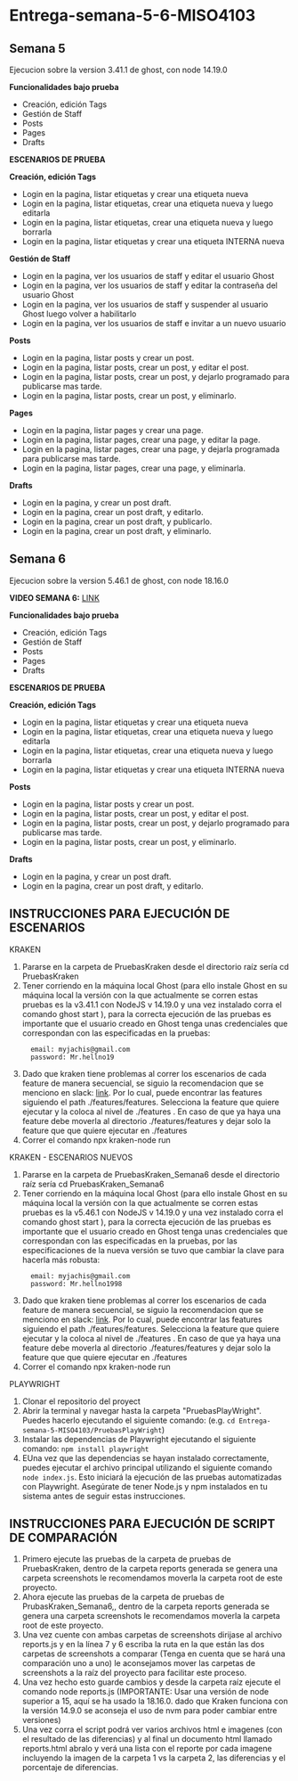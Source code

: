 # Entrega-semana-5-6-MISO4103

## Semana  5 

Ejecucion sobre la version 3.41.1 de ghost, con node 14.19.0

**Funcionalidades bajo prueba**

 * Creación, edición Tags
 * Gestión de Staff
 * Posts
 * Pages
 * Drafts

**ESCENARIOS DE PRUEBA**

**Creación, edición Tags**

  * Login en la pagina, listar etiquetas y crear una etiqueta nueva
  * Login en la pagina, listar etiquetas, crear una etiqueta nueva y luego editarla
  * Login en la pagina, listar etiquetas, crear una etiqueta nueva y luego borrarla
  * Login en la pagina, listar etiquetas y crear una etiqueta INTERNA nueva

**Gestión de Staff** 

  * Login en la pagina, ver los usuarios de staff y editar el usuario Ghost
  * Login en la pagina, ver los usuarios de staff y editar la contraseña del usuario Ghost
  * Login en la pagina, ver los usuarios de staff y suspender al usuario Ghost luego volver a habilitarlo
  * Login en la pagina, ver los usuarios de staff e invitar a un nuevo usuario

**Posts** 

  * Login en la pagina, listar posts y crear un post.
  * Login en la pagina, listar posts, crear un post, y editar el post.
  * Login en la pagina, listar posts, crear un post, y dejarlo programado para publicarse mas tarde.
  * Login en la pagina, listar posts, crear un post, y eliminarlo.
  
**Pages** 

  * Login en la pagina, listar pages y crear una page.
  * Login en la pagina, listar pages, crear una page, y editar la page.
  * Login en la pagina, listar pages, crear una page, y dejarla programada para publicarse mas tarde.
  * Login en la pagina, listar pages, crear una page, y eliminarla.
  
**Drafts** 

  * Login en la pagina, y crear un post draft.
  * Login en la pagina, crear un post draft, y editarlo.
  * Login en la pagina, crear un post draft, y publicarlo.
  * Login en la pagina, crear un post draft, y eliminarlo.
 
## Semana  6

Ejecucion sobre la version 5.46.1 de ghost, con node 18.16.0

**VIDEO SEMANA 6:** [LINK](https://uniandes-my.sharepoint.com/:v:/g/personal/vs_montano_uniandes_edu_co/Eb28Oz6dYxtFtBH7LrZ_0k4BQ9Ea_yfKRf1i__w0o76HBg?e=uxL2Uu)

**Funcionalidades bajo prueba**

 * Creación, edición Tags
 * Gestión de Staff
 * Posts
 * Pages
 * Drafts

**ESCENARIOS DE PRUEBA**

**Creación, edición Tags**

  * Login en la pagina, listar etiquetas y crear una etiqueta nueva
  * Login en la pagina, listar etiquetas, crear una etiqueta nueva y luego editarla
  * Login en la pagina, listar etiquetas, crear una etiqueta nueva y luego borrarla
  * Login en la pagina, listar etiquetas y crear una etiqueta INTERNA nueva

**Posts** 

  * Login en la pagina, listar posts y crear un post.
  * Login en la pagina, listar posts, crear un post, y editar el post.
  * Login en la pagina, listar posts, crear un post, y dejarlo programado para publicarse mas tarde.
  * Login en la pagina, listar posts, crear un post, y eliminarlo.
  
**Drafts** 

  * Login en la pagina, y crear un post draft.
  * Login en la pagina, crear un post draft, y editarlo.
  
  
## INSTRUCCIONES PARA EJECUCIÓN DE ESCENARIOS

KRAKEN

  1. Pararse en la carpeta de PruebasKraken desde el directorio raíz sería cd PruebasKraken
  2. Tener corriendo en la máquina local Ghost (para ello instale Ghost en su máquina local la versión con la que actualmente se corren estas pruebas es la v3.41.1 con NodeJS v 14.19.0 y una vez instalado corra el comando ghost start  ), para la correcta ejecución de las pruebas es importante que el usuario creado en Ghost tenga unas credenciales que correspondan con las especificadas en la pruebas:
      ```
        email: myjachis@gmail.com
        password: Mr.hellno19 
      ```
  4. Dado que kraken tiene problemas al correr los escenarios de cada feature de manera secuencial, se siguio la recomendacion que se menciono en slack: [link](https://uniandes-miso.slack.com/archives/C04V1M6EC3Y/p1683384377176309?thread_ts=1683383737.972989&cid=C04V1M6EC3Y). Por lo cual, puede encontrar las features siguiendo el path ./features/features. Selecciona la feature que quiere ejecutar y la coloca al nivel de ./features . En caso de que ya haya una feature debe moverla al directorio ./features/features y dejar solo la feature que que quiere ejecutar en ./features
  4. Correr el comando npx kraken-node run


  KRAKEN - ESCENARIOS NUEVOS

  1. Pararse en la carpeta de PruebasKraken_Semana6 desde el directorio raíz sería cd PruebasKraken_Semana6
  2. Tener corriendo en la máquina local Ghost (para ello instale Ghost en su máquina local la versión con la que actualmente se corren estas pruebas es la v5.46.1 con NodeJS v 14.19.0 y una vez instalado corra el comando ghost start  ), para la correcta ejecución de las pruebas es importante que el usuario creado en Ghost tenga unas credenciales que correspondan con las especificadas en la pruebas, por las especificaciones de la nueva versión se tuvo que cambiar la clave para hacerla más robusta:
      ```
        email: myjachis@gmail.com
        password: Mr.hellno1998 
      ```
  4. Dado que kraken tiene problemas al correr los escenarios de cada feature de manera secuencial, se siguio la recomendacion que se menciono en slack: [link](https://uniandes-miso.slack.com/archives/C04V1M6EC3Y/p1683384377176309?thread_ts=1683383737.972989&cid=C04V1M6EC3Y). Por lo cual, puede encontrar las features siguiendo el path ./features/features. Selecciona la feature que quiere ejecutar y la coloca al nivel de ./features . En caso de que ya haya una feature debe moverla al directorio ./features/features y dejar solo la feature que que quiere ejecutar en ./features
  4. Correr el comando npx kraken-node run

PLAYWRIGHT
 1. Clonar el repositorio del proyect
 2. Abrir la terminal y navegar hasta la carpeta "PruebasPlayWright". Puedes hacerlo ejecutando el siguiente comando:  (e.g. `cd Entrega-semana-5-MISO4103/PruebasPlayWright`)
 3. Instalar las dependencias de Playwright ejecutando el siguiente comando: `npm install playwright`
 4. EUna vez que las dependencias se hayan instalado correctamente, puedes ejecutar el archivo principal utilizando el siguiente comando `node index.js`. Esto iniciará la ejecución de las pruebas automatizadas con Playwright.
Asegúrate de tener Node.js y npm instalados en tu sistema antes de seguir estas instrucciones.

## INSTRUCCIONES PARA EJECUCIÓN DE SCRIPT DE COMPARACIÓN

  1. Primero ejecute las pruebas de la carpeta de pruebas de PruebasKraken, dentro de la carpeta reports generada se genera una carpeta screenshots le recomendamos moverla la carpeta root de este proyecto.
  2. Ahora ejecute las pruebas de la carpeta de pruebas de PrubasKraken_Semana6,, dentro de la carpeta reports generada se genera una carpeta screenshots le recomendamos moverla la carpeta root de este proyecto.
  3. Una vez cuente con ambas carpetas de screenshots dirijase al archivo reports.js y en la línea 7 y 6 escriba la ruta en la que están las dos carpetas de screenshots a comparar (Tenga en cuenta que se hará una comparación uno a uno) le aconsejamos mover las carpetas de screenshots a la raíz del proyecto para facilitar este proceso.
  4. Una vez hecho esto guarde cambios y desde la carpeta raíz ejecute el comando node reports.js (IMPORTANTE: Usar una versión de node superior a 15, aquí se ha usado la 18.16.0. dado que Kraken funciona con la versión 14.9.0 se aconseja el uso de nvm para poder cambiar entre versiones)
  5. Una vez corra el script podrá ver varios archivos html e imagenes (con el resultado de las diferencias) y al final un documento html llamado reports.html abralo y verá una lista con el reporte por cada imagene incluyendo la imagen de la carpeta 1 vs la carpeta 2, las diferencias y el porcentaje de diferencias. 
